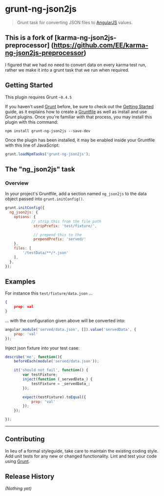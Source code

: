 # grunt-ng-json2js

>Grunt task for converting JSON files to [AngularJS](http://angularjs.org/) values.
###

## This is a fork of [karma-ng-json2js-preprocessor] (https://github.com/EE/karma-ng-json2js-preprocessor)
I figured that we had no need to convert data on every karma test run, rather we make it into a
grunt task that we run when required.


## Getting Started
This plugin requires Grunt `~0.4.5`

If you haven't used [Grunt](http://gruntjs.com/) before, be sure to check out the [Getting Started](http://gruntjs.com/getting-started) guide, as it explains how to create a [Gruntfile](http://gruntjs.com/sample-gruntfile) as well as install and use Grunt plugins. Once you're familiar with that process, you may install this plugin with this command:

```shell
npm install grunt-ng-json2js --save-dev
```

Once the plugin has been installed, it may be enabled inside your Gruntfile with this line of JavaScript:

```js
grunt.loadNpmTasks('grunt-ng-json2js');
```

## The "ng_json2js" task

### Overview
In your project's Gruntfile, add a section named `ng_json2js` to the data object passed into `grunt.initConfig()`.

```js
grunt.initConfig({
  ng_json2js: {
    options: {
            // strip this from the file path
             stripPrefix: 'test/fixture/',

             // prepend this to the
             prependPrefix: 'served/'
    },
    files: [
        '/testData/**/*.json'
    ],
  },
});
```


## Examples
For instance this `test/fixture/data.json`  ...
```json
{
    prop: val
}
```
... with the configuration given above will be converted into:
```js
angular.module('served/data.json', []).value('servedData', {
    prop: 'val'
});
```
Inject json fixture into your test case:
```js
describe('me', function(){
    beforeEach(module('served/data.json'));

    it('should not fail', function() {
        var testFixture;
        inject(function (_servedData_) {
            testFixture = _servedData_;
        });

        expect(testFixture).toEqual({
            prop: 'val'
        });
    });

});
```

----

## Contributing
In lieu of a formal styleguide, take care to maintain the existing coding style. Add unit tests for any new or changed functionality. Lint and test your code using [Grunt](http://gruntjs.com/).

## Release History
_(Nothing yet)_
